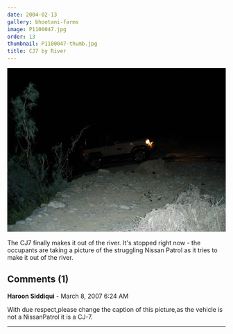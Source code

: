 ```yaml
---
date: 2004-02-13
gallery: bhootani-farms
image: P1100047.jpg
order: 13
thumbnail: P1100047-thumb.jpg
title: CJ7 by River
---
```


![CJ7 by River](./P1100047.jpg)

The CJ7 finally makes it out of the river. It's stopped right now - the occupants are taking a picture of the struggling Nissan Patrol as it tries to make it out of the river.

<div id="comments">

## Comments (1)

**Haroon Siddiqui** - March  8, 2007  6:24 AM

With due respect,please change the caption of this picture,as the vehicle is not a NissanPatrol it is a CJ-7.

---

</div>